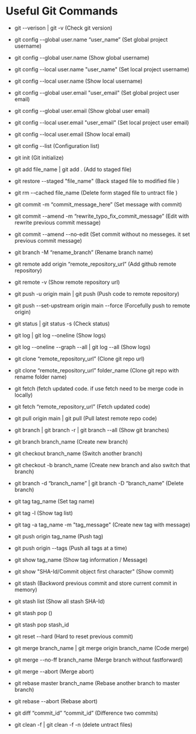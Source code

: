 # Useful Git Commands

- git --verison | git -v (Check git version)

- git config --global user.name “user_name” (Set global project username)

- git config --global user.name (Show global username)

- git config --local user.name "user_name" (Set local project username)

- git config --local user.name (Show local username)

- git config --global user.email "user_email" (Set global project user email)

- git config --global user.email (Show global user email)

- git config --local user.email "user_email" (Set local project user email)

- git config --local user.email (Show local email)

- git config --list (Configuration list)

- git init (Git initialize)

- git add file_name | git add . (Add to staged file)

- git restore --staged "file_name" (Back staged file to modified file )

- git rm --cached file_name (Delete form staged file to untract file )

- git commit -m “commit_message_here” (Set message with commit)

- git commit --amend -m “rewrite_typo_fix_commit_message” (Edit with rewrite previous commit message)

- git commit --amend --no-edit (Set commit without no messeges. it set previous commit message)

- git branch -M “rename_branch” (Rename branch name)

- git remote add origin “remote_repository_url” (Add github remote repository)

- git remote -v (Show remote repository url)

- git push -u origin main | git push (Push code to remote repository)

- git push --set-upstream origin main --force (Forcefully push to remote origin)

- git status | git status -s (Check status)

- git log | git log --oneline (Show logs)

- git log --oneline --graph --all | git log --all (Show logs)

- git clone “remote_repository_url” (Clone git repo url)

- git clone “remote_repository_url” folder_name (Clone git repo with rename folder name)

- git fetch (fetch updated code. if use fetch need to be merge code in locally)

- git fetch “remote_repository_url” (Fetch updated code)

- git pull origin main | git pull (Pull latest remote repo code)

- git branch | git branch -r | git branch --all (Show git branches)

- git branch branch_name (Create new branch)

- git checkout branch_name (Switch another branch)

- git checkout -b branch_name (Create new branch and also switch that branch)

- git branch -d “branch_name” | git branch -D “branch_name” (Delete branch)

- git tag tag_name (Set tag name)

- git tag -l (Show tag list)

- git tag -a tag_name -m "tag_message" (Create new tag with message)

- git push origin tag_name (Push tag)

- git push origin --tags (Push all tags at a time)

- git show tag_name (Show tag information / Message)

- git show "SHA-Id/Commit object first character" (Show commit)

- git stash (Backword previous commit and store current commit in memory)

- git stash list (Show all stash SHA-Id)

- git stash pop ()

- git stash pop stash_id

- git reset --hard (Hard to reset previous commit)

- git merge branch_name | git merge origin branch_name (Code merge)

- git merge --no-ff branch_name (Merge branch without fastforward)

- git merge --abort (Merge abort)

- git rebase master branch_name (Rebase another branch to master branch)

- git rebase --abort (Rebase abort)

- git diff “commit_id” “commit_id” (Difference two commits)

- git clean -f | git clean -f -n (delete untract files)
